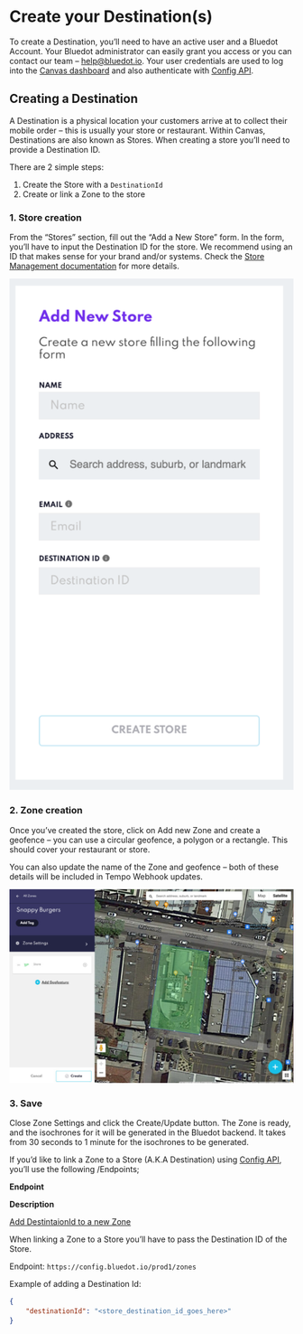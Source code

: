Create your Destination(s)
==========================

To create a Destination, you’ll need to have an active user and a Bluedot Account. Your Bluedot administrator can easily grant you access or you can contact our team – help@bluedot.io. Your user credentials are used to log into the [Canvas dashboard](../Canvas/Overview.md) and also authenticate with [Config API](../APIs/Config%20API/Overview.md). 

Creating a Destination
----------------------

A Destination is a physical location your customers arrive at to collect their mobile order – this is usually your store or restaurant. Within Canvas, Destinations are also known as Stores. When creating a store you’ll need to provide a Destination ID.

There are 2 simple steps:

1.  Create the Store with a `DestinationId`
2.  Create or link a Zone to the store

### 1\. Store creation

From the “Stores” section, fill out the “Add a New Store” form. In the form, you’ll have to input the Destination ID for the store. We recommend using an ID that makes sense for your brand and/or systems. Check the [Store Management documentation](../Canvas/Stores/Store%20management.md) for more details.

![](../assets/store-management-3.png)

### 2\. Zone creation

Once you’ve created the store, click on Add new Zone and create a geofence – you can use a circular geofence, a polygon or a rectangle. This should cover your restaurant or store.

You can also update the name of the Zone and geofence – both of these details will be included in Tempo Webhook updates.

![](../assets/Create-zone-1024x697.jpg)

### 3\. Save

Close Zone Settings and click the Create/Update button. The Zone is ready, and the isochrones for it will be generated in the Bluedot backend. It takes from 30 seconds to 1 minute for the isochrones to be generated.

If you’d like to link a Zone to a Store (A.K.A Destination) using [Config API](../APIs/Config%20API/Overview.md), you’ll use the following /Endpoints;

**Endpoint**

**Description**

[Add DestintaionId to a new Zone](https://config-docs.bluedot.io/#operation/addZone)

When linking a Zone to a Store you’ll have to pass the Destination ID of the Store.

Endpoint: `https://config.bluedot.io/prod1/zones`

Example of adding a Destination Id:
```json
{ 
    "destinationId": "<store_destination_id_goes_here>" 
}
```